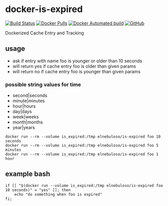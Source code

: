 # docker-is-expired

[![Build Status](https://travis-ci.com/elnebuloso/docker-is-expired.svg?branch=master)](https://travis-ci.com/elnebuloso/docker-is-expired)
[![Docker Pulls](https://img.shields.io/docker/pulls/elnebuloso/is-expired.svg)](https://hub.docker.com/r/elnebuloso/is-expired)
[![Docker Automated build](https://img.shields.io/docker/automated/elnebuloso/is-expired.svg)](https://hub.docker.com/r/elnebuloso/is-expired)
[![GitHub](https://img.shields.io/github/license/elnebuloso/docker-ansible.svg)](https://github.com/elnebuloso/docker-is-expired)

Dockerized Cache Entry and Tracking

## usage

- ask if entry with name foo is younger or older than 10 seconds
- will return yes if cache entry foo is older than given params
- will return no if cache entry foo is younger than given params

### possible string values for time

- second|seconds
- minute|minutes
- hour|hours
- day|days
- week|weeks
- month|months
- year|years

```
docker run --rm --volume is_expired:/tmp elnebuloso/is-expired foo 10 seconds
docker run --rm --volume is_expired:/tmp elnebuloso/is-expired foo 5 minutes
docker run --rm --volume is_expired:/tmp elnebuloso/is-expired foo 1 hour
```

## example bash

```
if [[ "$(docker run --volume is_expired:/tmp elnebuloso/is-expired foo 10 seconds)" = "yes" ]]; then
    echo "do something when foo is expired"
fi;
```